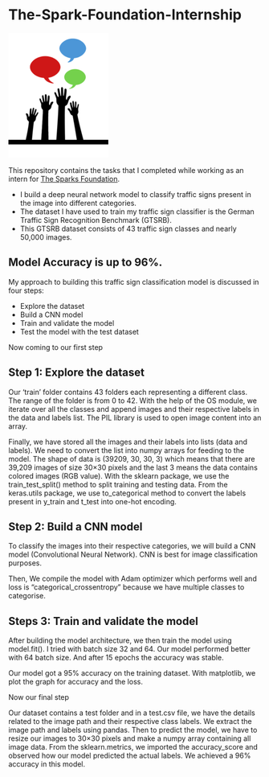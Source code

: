 # The-Spark-Foundation-Internship                                              
   ![](https://github.com/Anunitanand/The-Spark-Foundation-Internship/blob/main/img/logo.png)

This repository contains the tasks that I completed while working as an intern for [The Sparks Foundation](https://www.thesparksfoundationsingapore.org/).

- I build a deep neural network model to classify traffic signs present in the image into different categories.
- The dataset I have used to train my traffic sign classifier is the German Traffic Sign Recognition Benchmark (GTSRB).
- This GTSRB dataset consists of 43 traffic sign classes and nearly 50,000 images.

## Model Accuracy is up to 96%.

My approach to building this traffic sign classification model is discussed in four steps:

- Explore the dataset
- Build a CNN model
- Train and validate the model
- Test the model with the test dataset


Now coming to our first step

## Step 1: Explore the dataset
Our ‘train’ folder contains 43 folders each representing a different class. The range of the folder is from 0 to 42. With the help of the OS module, we iterate over all the classes and append images and their respective labels in the data and labels list.
The PIL library is used to open image content into an array.

Finally, we have stored all the images and their labels into lists (data and labels).
We need to convert the list into numpy arrays for feeding to the model.
The shape of data is (39209, 30, 30, 3) which means that there are 39,209 images of size 30×30 pixels and the last 3 means the data contains colored images (RGB value).
With the sklearn package, we use the train_test_split() method to split training and testing data.
From the keras.utils package, we use to_categorical method to convert the labels present in y_train and t_test into one-hot encoding.

## Step 2: Build a CNN model
To classify the images into their respective categories, we will build a CNN model (Convolutional Neural Network). CNN is best for image classification purposes.

Then, We compile the model with Adam optimizer which performs well and loss is “categorical_crossentropy” because we have multiple classes to categorise.


## Steps 3: Train and validate the model
After building the model architecture, we then train the model using model.fit(). I tried with batch size 32 and 64. Our model performed better with 64 batch size. And after 15 epochs the accuracy was stable.

Our model got a 95% accuracy on the training dataset. With matplotlib, we plot the graph for accuracy and the loss.

Now our final step

Our dataset contains a test folder and in a test.csv file, we have the details related to the image path and their respective class labels. We extract the image path and labels using pandas. Then to predict the model, we have to resize our images to 30×30 pixels and make a numpy array containing all image data. From the sklearn.metrics, we imported the accuracy_score and observed how our model predicted the actual labels. We achieved a 96% accuracy in this model.

